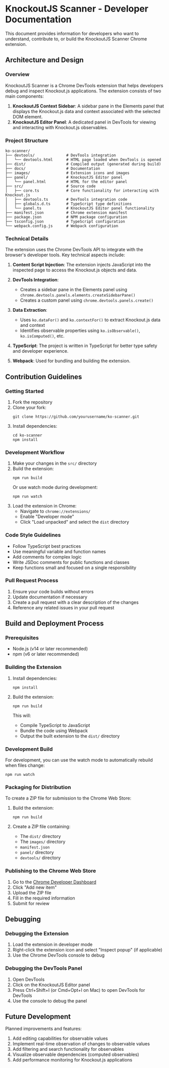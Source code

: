 # KnockoutJS Scanner - Developer Documentation

This document provides information for developers who want to understand, contribute to, or build the KnockoutJS Scanner Chrome extension.

## Architecture and Design

### Overview

KnockoutJS Scanner is a Chrome DevTools extension that helps developers debug and inspect Knockout.js applications. The extension consists of two main components:

1. **KnockoutJS Context Sidebar**: A sidebar pane in the Elements panel that displays the Knockout.js data and context associated with the selected DOM element.
2. **KnockoutJS Editor Panel**: A dedicated panel in DevTools for viewing and interacting with Knockout.js observables.

### Project Structure

```
ko-scanner/
├── devtools/              # DevTools integration
│   └── devtools.html      # HTML page loaded when DevTools is opened
├── dist/                  # Compiled output (generated during build)
├── docs/                  # Documentation
├── images/                # Extension icons and images
├── panel/                 # KnockoutJS Editor panel
│   └── panel.html         # HTML for the editor panel
├── src/                   # Source code
│   ├── core.ts            # Core functionality for interacting with Knockout.js
│   ├── devtools.ts        # DevTools integration code
│   ├── globals.d.ts       # TypeScript type definitions
│   └── panel.ts           # KnockoutJS Editor panel functionality
├── manifest.json          # Chrome extension manifest
├── package.json           # NPM package configuration
├── tsconfig.json          # TypeScript configuration
└── webpack.config.js      # Webpack configuration
```

### Technical Details

The extension uses the Chrome DevTools API to integrate with the browser's developer tools. Key technical aspects include:

1. **Content Script Injection**: The extension injects JavaScript into the inspected page to access the Knockout.js objects and data.

2. **DevTools Integration**: 
   - Creates a sidebar pane in the Elements panel using `chrome.devtools.panels.elements.createSidebarPane()`
   - Creates a custom panel using `chrome.devtools.panels.create()`

3. **Data Extraction**: 
   - Uses `ko.dataFor()` and `ko.contextFor()` to extract Knockout.js data and context
   - Identifies observable properties using `ko.isObservable()`, `ko.isComputed()`, etc.

4. **TypeScript**: The project is written in TypeScript for better type safety and developer experience.

5. **Webpack**: Used for bundling and building the extension.

## Contribution Guidelines

### Getting Started

1. Fork the repository
2. Clone your fork:
   ```
   git clone https://github.com/yourusername/ko-scanner.git
   ```
3. Install dependencies:
   ```
   cd ko-scanner
   npm install
   ```

### Development Workflow

1. Make your changes in the `src/` directory
2. Build the extension:
   ```
   npm run build
   ```
   Or use watch mode during development:
   ```
   npm run watch
   ```
3. Load the extension in Chrome:
   - Navigate to `chrome://extensions/`
   - Enable "Developer mode"
   - Click "Load unpacked" and select the `dist` directory

### Code Style Guidelines

- Follow TypeScript best practices
- Use meaningful variable and function names
- Add comments for complex logic
- Write JSDoc comments for public functions and classes
- Keep functions small and focused on a single responsibility

### Pull Request Process

1. Ensure your code builds without errors
2. Update documentation if necessary
3. Create a pull request with a clear description of the changes
4. Reference any related issues in your pull request

## Build and Deployment Process

### Prerequisites

- Node.js (v14 or later recommended)
- npm (v6 or later recommended)

### Building the Extension

1. Install dependencies:
   ```
   npm install
   ```

2. Build the extension:
   ```
   npm run build
   ```
   This will:
   - Compile TypeScript to JavaScript
   - Bundle the code using Webpack
   - Output the built extension to the `dist/` directory

### Development Build

For development, you can use the watch mode to automatically rebuild when files change:
```
npm run watch
```

### Packaging for Distribution

To create a ZIP file for submission to the Chrome Web Store:

1. Build the extension:
   ```
   npm run build
   ```

2. Create a ZIP file containing:
   - The `dist/` directory
   - The `images/` directory
   - `manifest.json`
   - `panel/` directory
   - `devtools/` directory

### Publishing to the Chrome Web Store

1. Go to the [Chrome Developer Dashboard](https://chrome.google.com/webstore/developer/dashboard)
2. Click "Add new item"
3. Upload the ZIP file
4. Fill in the required information
5. Submit for review

## Debugging

### Debugging the Extension

1. Load the extension in developer mode
2. Right-click the extension icon and select "Inspect popup" (if applicable)
3. Use the Chrome DevTools console to debug

### Debugging the DevTools Panel

1. Open DevTools
2. Click on the KnockoutJS Editor panel
3. Press Ctrl+Shift+I (or Cmd+Opt+I on Mac) to open DevTools for DevTools
4. Use the console to debug the panel

## Future Development

Planned improvements and features:

1. Add editing capabilities for observable values
2. Implement real-time observation of changes to observable values
3. Add filtering and search functionality for observables
4. Visualize observable dependencies (computed observables)
5. Add performance monitoring for Knockout.js applications